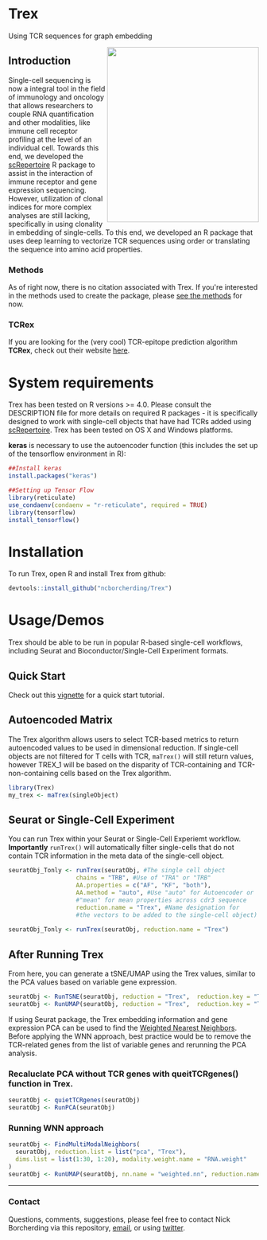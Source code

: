 # Trex
Using TCR sequences for graph embedding

<img align="right" src="https://github.com/ncborcherding/Trex/blob/main/www/trex_hex.png" width="305" height="352">

## Introduction
Single-cell sequencing is now a integral tool in the field of immunology and oncology that allows researchers to couple RNA quantification and other modalities, 
like immune cell receptor profiling at the level of an individual cell. Towards this end, we developed the [scRepertoire](https://github.com/ncborcherding/scRepertoire) 
R package to assist in the interaction of immune receptor and gene expression sequencing. However, utilization of clonal indices for more complex analyses are still lacking, specifically in using clonality in embedding of single-cells. To this end, we developed an R package that uses deep learning to vectorize TCR sequences using order or translating the sequence into amino acid properties.

### Methods

As of right now, there is no citation associated with Trex. If you're interested in the methods used to create the package, please [see the methods](https://ncborcherding.github.io/vignettes/TrexMethods.pdf) for now.

### TCRex
If you are looking for the (very cool) TCR-epitope prediction algorithm **TCRex**, check out their website [here](https://tcrex.biodatamining.be/).

# System requirements 

Trex has been tested on R versions >= 4.0. Please consult the DESCRIPTION file for more details on required R packages - it is specifically designed to work with single-cell objects that have had TCRs added using [scRepertoire](https://github.com/ncborcherding/scRepertoire). Trex has been tested on OS X and Windows platforms.



**keras** is necessary to use the autoencoder function (this includes the set up of the tensorflow environment in R):

```r
##Install keras
install.packages("keras")

##Setting up Tensor Flow
library(reticulate)
use_condaenv(condaenv = "r-reticulate", required = TRUE)
library(tensorflow)
install_tensorflow()
```

# Installation

To run Trex, open R and install Trex from github: 

```r
devtools::install_github("ncborcherding/Trex")
```

# Usage/Demos

Trex should be able to be run in popular R-based single-cell workflows, including Seurat and Bioconductor/Single-Cell Experiment formats.

## Quick Start 

Check out this [vignette](https://ncborcherding.github.io/vignettes/Trex.html) for a quick start tutorial. 

## Autoencoded Matrix

The Trex algorithm allows users to select TCR-based metrics to return autoencoded values to be used in dimensional reduction. If single-cell objects are not filtered for T cells with TCR,  `maTrex()` will still return values, however TREX_1 will be based on the disparity of TCR-containing and TCR-non-containing cells based on the Trex algorithm. 

```r
library(Trex)
my_trex <- maTrex(singleObject)
```

## Seurat or Single-Cell Experiment

You can run Trex within your Seurat or Single-Cell Experiemt workflow. **Importantly** `runTrex()` will automatically filter single-cells that do not contain TCR information in the meta data of the single-cell object. 

```r
seuratObj_Tonly <- runTrex(seuratObj, #The single cell object
                   chains = "TRB", #Use of "TRA" or "TRB" 
                   AA.properties = c("AF", "KF", "both"), 
                   AA.method = "auto", #Use "auto" for Autoencoder or 
                   #"mean" for mean properties across cdr3 sequence
                   reduction.name = "Trex", #Name designation for 
                   #the vectors to be added to the single-cell object)
                   
seuratObj_Tonly <- runTrex(seuratObj, reduction.name = "Trex")
```

## After Running Trex

From here, you can generate a tSNE/UMAP using the Trex values, similar to the PCA values based on variable gene expression.

```r
seuratObj <- RunTSNE(seuratObj, reduction = "Trex",  reduction.key = "Trex_")
seuratObj <- RunUMAP(seuratObj, reduction = "Trex",  reduction.key = "Trex_")
```

If using Seurat package, the Trex embedding information and gene expression PCA can be used to find the [Weighted Nearest Neighbors](https://pubmed.ncbi.nlm.nih.gov/34062119/). Before applying the WNN approach, best practice would be to remove the TCR-related genes from the list of variable genes and rerunning the PCA analysis. 

### Recaluclate PCA without TCR genes with queitTCRgenes() function in Trex.
```r
seuratObj <- quietTCRgenes(seuratObj)
seuratObj <- RunPCA(seuratObj)
```

### Running WNN approach
```r
seuratObj <- FindMultiModalNeighbors(
  seuratObj, reduction.list = list("pca", "Trex"), 
  dims.list = list(1:30, 1:20), modality.weight.name = "RNA.weight"
)
seuratObj <- RunUMAP(seuratObj, nn.name = "weighted.nn", reduction.name = "wnn.umap", reduction.key = "wnnUMAP_")
```
***

### Contact
Questions, comments, suggestions, please feel free to contact Nick Borcherding via this repository, [email](mailto:ncborch@gmail.com), or using [twitter](https://twitter.com/theHumanBorch). 

